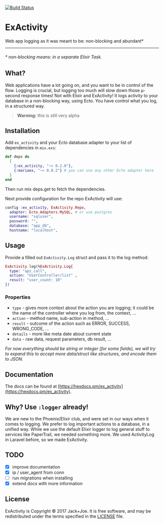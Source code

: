 [![Build Status](https://travis-ci.org/jackjoe/ex_activity.svg)](https://travis-ci.org/jackjoe/ex_activity)

# ExActivity

Web app logging as it was meant to be: non-blocking and abundant\*

---

###### \* non-blocking means: in a separate Elixir Task.

## What?

Web applications have a lot going on, and you want to be in control of the flow. Logging is crucial, but logging too much will slow down those µ-second response times! Not with Elixir and
ExActivity! It logs activity to your database in a non-blocking way, using Ecto. You have control what you log, in a structured way.

> **Warning:** this is still very alpha

## Installation

Add `ex_activity` and your Ecto database adapter to your list of dependencies in `mix.exs`:

```elixir
def deps do
  [
    {:ex_activity, "~> 0.2.0"},
    {:mariaex, "~> 0.8.2"} # you can use any other Ecto adapter here
  ]
end
```
Then run mix deps.get to fetch the dependencies.

Next provide configuration for the repo ExActivity will use:

```elixir
config :ex_activity, ExActivity.Repo,
  adapter: Ecto.Adapters.MySQL, # or use postgres
  username: "sqluser",
  password: "",
  database: "app_db",
  hostname: "localhost",
```

## Usage

Provide a filled out `ExActivity.Log` struct and pass it to the log method:

```elixir
ExActivity.log(%ExActivity.Log{
  type: "api_call",
  action: "UserController/list" ,
  result: "user_count: 10"
})
```

### Properties
  * `type` - gives more context about the action you are logging; it could be the name of the controller where you log from, the context, ...
  * `action` - method name, sub-action in method, ...
  * `result` - outcome of the action such as ERROR, SUCCESS, WRONG_CODE, ...
  * `details` - more like meta date about current state
  * `data` - raw data, request parameters, db result, ...

  _For now everything should be string or integer (for some fields), we will try to expand this to accept more data/struct like structures, and encode them to JSON._

## Documentation

The docs can be found at [https://hexdocs.pm/ex_activity](https://hexdocs.pm/ex_activity).

## Why? Use `:logger` already!

We are new to the Phoenix/Elixir club, and were set in our ways when it comes to logging. We prefer to log important actions to a database, in a unified way. While we use the default Elixir logger to log general stuff to services like PaperTrail, we needed something more. We used ActivityLog in Laravel before, so we made ExActivity.

## TODO

  - [x] improve documentation
  - [x] ip / user_agent from conn
  - [ ] run migrations when installing
  - [x] extend docs with more information

## License

ExActivity is Copyright © 2017 Jack+Joe. It is free software, and may be
redistributed under the terms specified in the [LICENSE](/LICENSE) file.

